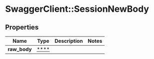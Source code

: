 # SwaggerClient::SessionNewBody

## Properties
Name | Type | Description | Notes
------------ | ------------- | ------------- | -------------
**raw_body** | [****](.md) |  | 

